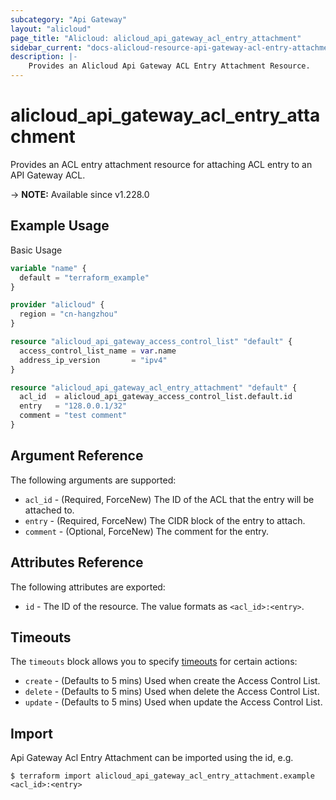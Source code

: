 ```yaml
---
subcategory: "Api Gateway"
layout: "alicloud"
page_title: "Alicloud: alicloud_api_gateway_acl_entry_attachment"
sidebar_current: "docs-alicloud-resource-api-gateway-acl-entry-attachment"
description: |-
    Provides an Alicloud Api Gateway ACL Entry Attachment Resource.
---
```


# alicloud_api_gateway_acl_entry_attachment

Provides an ACL entry attachment resource for attaching ACL entry to an API Gateway ACL.

-> **NOTE:** Available since v1.228.0

## Example Usage

Basic Usage

```terraform
variable "name" {
  default = "terraform_example"
}

provider "alicloud" {
  region = "cn-hangzhou"
}

resource "alicloud_api_gateway_access_control_list" "default" {
  access_control_list_name = var.name
  address_ip_version       = "ipv4"
}

resource "alicloud_api_gateway_acl_entry_attachment" "default" {
  acl_id  = alicloud_api_gateway_access_control_list.default.id
  entry   = "128.0.0.1/32"
  comment = "test comment"
}
```

## Argument Reference

The following arguments are supported:
* `acl_id` - (Required, ForceNew) The ID of the ACL that the entry will be attached to.
* `entry` - (Required, ForceNew) The CIDR block of the entry to attach. 
* `comment` - (Optional, ForceNew) The comment for the entry.

## Attributes Reference

The following attributes are exported:
* `id` - The ID of the resource. The value formats as `<acl_id>:<entry>`.

## Timeouts

The `timeouts` block allows you to specify [timeouts](https://www.terraform.io/docs/configuration-0-11/resources.html#timeouts) for certain actions:
* `create` - (Defaults to 5 mins) Used when create the Access Control List.
* `delete` - (Defaults to 5 mins) Used when delete the Access Control List.
* `update` - (Defaults to 5 mins) Used when update the Access Control List.

## Import

Api Gateway Acl Entry Attachment can be imported using the id, e.g.

```shell
$ terraform import alicloud_api_gateway_acl_entry_attachment.example <acl_id>:<entry>
```